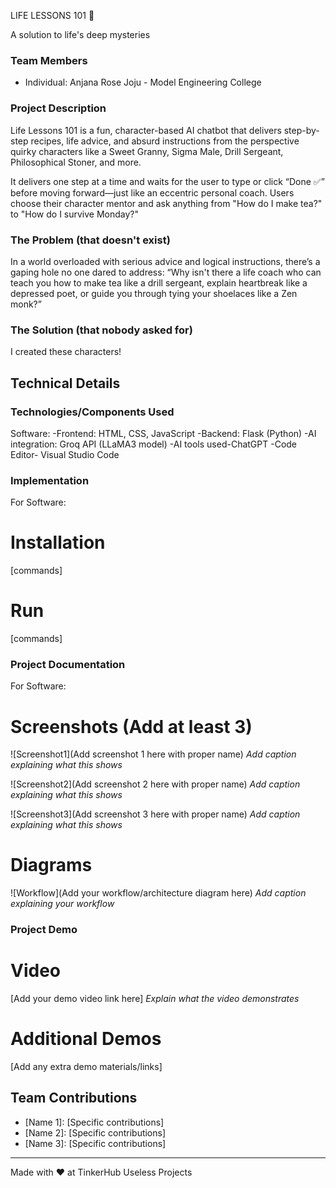 


LIFE LESSONS 101 🎯


A solution to life's deep mysteries


### Team Members
- Individual: Anjana Rose Joju - Model Engineering College


### Project Description
Life Lessons 101 is a fun, character-based AI chatbot that delivers step-by-step recipes, life advice, and absurd instructions from the perspective quirky characters like a Sweet Granny, Sigma Male, Drill Sergeant, Philosophical Stoner, and more.

It delivers one step at a time and waits for the user to type or click “Done ✅” before moving forward—just like an eccentric personal coach. Users choose their character mentor and ask anything from "How do I make tea?" to "How do I survive Monday?"

### The Problem (that doesn't exist)
In a world overloaded with serious advice and logical instructions, there’s a gaping hole no one dared to address:
“Why isn't there a life coach who can teach you how to make tea like a drill sergeant, explain heartbreak like a depressed poet, or guide you through tying your shoelaces like a Zen monk?”

### The Solution (that nobody asked for)
I created these characters!

## Technical Details
### Technologies/Components Used
Software:
-Frontend: HTML, CSS, JavaScript
-Backend: Flask (Python)
-AI integration: Groq API (LLaMA3 model)
-AI tools used-ChatGPT
-Code Editor- Visual Studio Code

### Implementation
For Software:

# Installation
[commands]

# Run
[commands]

### Project Documentation
For Software:

# Screenshots (Add at least 3)
![Screenshot1](Add screenshot 1 here with proper name)
*Add caption explaining what this shows*

![Screenshot2](Add screenshot 2 here with proper name)
*Add caption explaining what this shows*

![Screenshot3](Add screenshot 3 here with proper name)
*Add caption explaining what this shows*

# Diagrams
![Workflow](Add your workflow/architecture diagram here)
*Add caption explaining your workflow*


### Project Demo
# Video
[Add your demo video link here]
*Explain what the video demonstrates*

# Additional Demos
[Add any extra demo materials/links]

## Team Contributions
- [Name 1]: [Specific contributions]
- [Name 2]: [Specific contributions]
- [Name 3]: [Specific contributions]

---
Made with ❤️ at TinkerHub Useless Projects 



